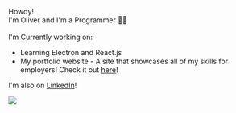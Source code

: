 Howdy!<br>I'm Oliver and I'm a Programmer 👩‍💻<br><br>
I'm Currently working on: 
* Learning Electron and React.js
* My portfolio website - A site that showcases all of my skills for employers! Check it out [here](www.oliversouter.com)!

I'm also on [LinkedIn](https://www.linkedin.com/in/o-souter/)!

![](https://github-readme-streak-stats.herokuapp.com/?user=o-souter&theme=radical&hide_border=false)<br/>
